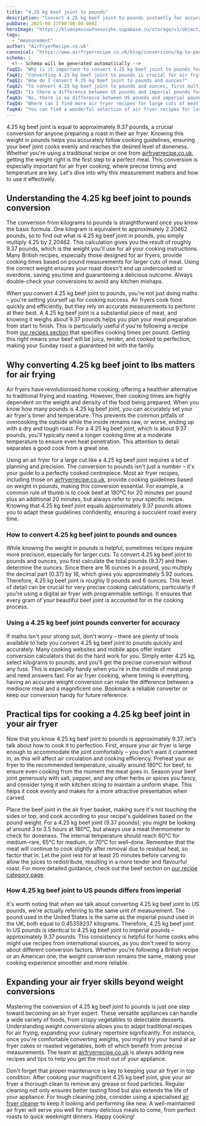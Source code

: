 ```yaml
---
title: "4.25 kg beef joint to pounds"
description: "Convert 4.25 kg beef joint to pounds instantly for accurate air fryer cooking times and delicious results every time."
pubDate: 2025-08-23T00:00:00.000Z
heroImage: "https://klueoymssxwfnxsvcyhv.supabase.co/storage/v1/object/public/Shmucket/4-25-kg-beef-joint-to-pounds.webp"
tags:
  - "measurement"
author: "AirFryerRecipe.co.uk"
canonical: "https://www.airfryerrecipe.co.uk/blog/conversions/kg-to-pounds/4-25-kg-beef-joint-to-pounds"
schema: |
  <!-- Schema will be generated automatically -->
faqQ1: "Why is it important to convert 4.25 kg beef joint to pounds for air frying?"
faqA1: "Converting 4.25 kg beef joint to pounds is crucial for air frying because most air fryer recipes provide cooking times based on pound measurements. Air fryers cook food quickly and efficiently, but they require precise weight inputs to determine the correct cooking duration and temperature. Knowing that 4.25 kg equals approximately 9.37 pounds ensures your beef joint cooks evenly throughout, preventing undercooked centres or overcooked exteriors. This accuracy leads to perfectly juicy and tender roast beef every time you use your air fryer."
faqQ2: "How do I convert 4.25 kg beef joint to pounds and ounces?"
faqA2: "To convert 4.25 kg beef joint to pounds and ounces, first multiply 4.25 by 2.20462 to get the total pounds (approximately 9.37). Then, take the decimal portion (0.37) and multiply it by 16 (since there are 16 ounces in a pound), which gives you about 5.92 ounces. Therefore, 4.25 kg beef joint is roughly 9 pounds and 6 ounces. This level of precision can be helpful for very accurate cooking calculations, especially when using programmable air fryer settings or following detailed recipes that specify weights in both pounds and ounces."
faqQ3: "Is there a difference between US pounds and imperial pounds for converting 4.25 kg beef joint?"
faqA3: "No, there is no difference between US pounds and imperial pounds when converting 4.25 kg beef joint. Both the United States customary pound and the British imperial pound are defined as exactly 0.45359237 kilograms, making them identical units of measurement. Therefore, 4.25 kg beef joint to US pounds is exactly the same as 4.25 kg beef joint to imperial pounds – approximately 9.37 pounds in both cases. This consistency means you can confidently use recipes from either system without worrying about different conversion factors affecting your cooking results."
faqQ4: "Where can I find more air fryer recipes for large cuts of meat like a 4.25 kg beef joint?"
faqA4: "You can find a wonderful selection of air fryer recipes for large cuts of meat, including beef joints, on airfryerrecipe.co.uk. Their beef category offers various recipes tailored for air fryers, complete with cooking times and temperatures based on weight conversions. The site also provides a handy air fryer conversion chart to help you adjust traditional oven recipes for air frying. For best results, always choose recipes specifically designed for air fryers, as they account for the appliance's unique cooking properties, ensuring your large cuts come out perfectly cooked and full of flavour."
---
```

<p>4.25 kg beef joint is equal to approximately 9.37 pounds, a crucial conversion for anyone preparing a roast in their air fryer. Knowing this weight in pounds helps you accurately follow cooking guidelines, ensuring your beef joint cooks evenly and reaches the desired level of doneness. Whether you're using a traditional recipe or one from <a href="https://www.airfryerrecipe.co.uk">airfryerrecipe.co.uk</a>, getting the weight right is the first step to a perfect meal. This conversion is especially important for air fryer cooking, where precise timing and temperature are key. Let's dive into why this measurement matters and how to use it effectively.</p>

<h2>Understanding the 4.25 kg beef joint to pounds conversion</h2>
<p>The conversion from kilograms to pounds is straightforward once you know the basic formula. One kilogram is equivalent to approximately 2.20462 pounds, so to find out what is 4.25 kg beef joint in pounds, you simply multiply 4.25 by 2.20462. This calculation gives you the result of roughly 9.37 pounds, which is the weight you'll use for all your cooking instructions. Many British recipes, especially those designed for air fryers, provide cooking times based on pound measurements for larger cuts of meat. Using the correct weight ensures your roast doesn't end up undercooked or overdone, saving you time and guaranteeing a delicious outcome. Always double-check your conversions to avoid any kitchen mishaps.</p>

<p>When you convert 4.25 kg beef joint to pounds, you're not just doing maths – you're setting yourself up for cooking success. Air fryers cook food quickly and efficiently, but they rely on accurate measurements to perform at their best. A 4.25 kg beef joint is a substantial piece of meat, and knowing it weighs about 9.37 pounds helps you plan your meal preparation from start to finish. This is particularly useful if you're following a recipe from <a href="https://www.airfryerrecipe.co.uk/recipes">our recipes section</a> that specifies cooking times per pound. Getting this right means your beef will be juicy, tender, and cooked to perfection, making your Sunday roast a guaranteed hit with the family.</p>

<h2>Why converting 4.25 kg beef joint to lbs matters for air frying</h2>
<p>Air fryers have revolutionised home cooking, offering a healthier alternative to traditional frying and roasting. However, their cooking times are highly dependent on the weight and density of the food being prepared. When you know how many pounds is 4.25 kg beef joint, you can accurately set your air fryer's timer and temperature. This prevents the common pitfalls of overcooking the outside while the inside remains raw, or worse, ending up with a dry and tough roast. For a 4.25 kg beef joint, which is about 9.37 pounds, you'll typically need a longer cooking time at a moderate temperature to ensure even heat penetration. This attention to detail separates a good cook from a great one.</p>

<p>Using an air fryer for a large cut like a 4.25 kg beef joint requires a bit of planning and precision. The conversion to pounds isn't just a number – it's your guide to a perfectly cooked centrepiece. Most air fryer recipes, including those on <a href="https://www.airfryerrecipe.co.uk">airfryerrecipe.co.uk</a>, provide cooking guidelines based on weight in pounds, making this conversion essential. For example, a common rule of thumb is to cook beef at 180°C for 20 minutes per pound plus an additional 20 minutes, but always refer to your specific recipe. Knowing that 4.25 kg beef joint equals approximately 9.37 pounds allows you to adapt these guidelines confidently, ensuring a succulent roast every time.</p>

<h3>How to convert 4.25 kg beef joint to pounds and ounces</h3>
<p>While knowing the weight in pounds is helpful, sometimes recipes require more precision, especially for larger cuts. To convert 4.25 kg beef joint to pounds and ounces, you first calculate the total pounds (9.37) and then determine the ounces. Since there are 16 ounces in a pound, you multiply the decimal part (0.37) by 16, which gives you approximately 5.92 ounces. Therefore, 4.25 kg beef joint is roughly 9 pounds and 6 ounces. This level of detail can be crucial for very precise cooking calculations, particularly if you're using a digital air fryer with programmable settings. It ensures that every gram of your beautiful beef joint is accounted for in the cooking process.</p>

<h3>Using a 4.25 kg beef joint pounds converter for accuracy</h3>
<p>If maths isn't your strong suit, don't worry – there are plenty of tools available to help you convert 4.25 kg beef joint to pounds quickly and accurately. Many cooking websites and mobile apps offer instant conversion calculators that do the hard work for you. Simply enter 4.25 kg, select kilograms to pounds, and you'll get the precise conversion without any fuss. This is especially handy when you're in the middle of meal prep and need answers fast. For air fryer cooking, where timing is everything, having an accurate weight conversion can make the difference between a mediocre meal and a magnificent one. Bookmark a reliable converter or keep our conversion handy for future reference.</p>

<h2>Practical tips for cooking a 4.25 kg beef joint in your air fryer</h2>
<p>Now that you know 4.25 kg beef joint to pounds is approximately 9.37, let's talk about how to cook it to perfection. First, ensure your air fryer is large enough to accommodate the joint comfortably – you don't want it crammed in, as this will affect air circulation and cooking efficiency. Preheat your air fryer to the recommended temperature, usually around 180°C for beef, to ensure even cooking from the moment the meat goes in. Season your beef joint generously with salt, pepper, and any other herbs or spices you fancy, and consider tying it with kitchen string to maintain a uniform shape. This helps it cook evenly and makes for a more attractive presentation when carved.</p>

<p>Place the beef joint in the air fryer basket, making sure it's not touching the sides or top, and cook according to your recipe's guidelines based on the pound weight. For a 4.25 kg beef joint (9.37 pounds), you might be looking at around 3 to 3.5 hours at 180°C, but always use a meat thermometer to check for doneness. The internal temperature should reach 60°C for medium-rare, 65°C for medium, or 70°C for well-done. Remember that the meat will continue to cook slightly after removal due to residual heat, so factor that in. Let the joint rest for at least 20 minutes before carving to allow the juices to redistribute, resulting in a more tender and flavourful roast. For more detailed guidance, check out the beef section on <a href="https://www.airfryerrecipe.co.uk/recipe-category/beef">our recipe category page</a>.</p>

<h3>How 4.25 kg beef joint to US pounds differs from imperial</h3>
<p>It's worth noting that when we talk about converting 4.25 kg beef joint to US pounds, we're actually referring to the same unit of measurement. The pound used in the United States is the same as the imperial pound used in the UK, both equal to 0.45359237 kilograms. Therefore, 4.25 kg beef joint to US pounds is identical to 4.25 kg beef joint to imperial pounds – approximately 9.37 pounds. This consistency is helpful for home cooks who might use recipes from international sources, as you don't need to worry about different conversion factors. Whether you're following a British recipe or an American one, the weight conversion remains the same, making your cooking experience smoother and more reliable.</p>

<h2>Expanding your air fryer skills beyond weight conversions</h2>
<p>Mastering the conversion of 4.25 kg beef joint to pounds is just one step toward becoming an air fryer expert. These versatile appliances can handle a wide variety of foods, from crispy vegetables to delectable desserts. Understanding weight conversions allows you to adapt traditional recipes for air frying, expanding your culinary repertoire significantly. For instance, once you're comfortable converting weights, you might try your hand at air fryer cakes or roasted vegetables, both of which benefit from precise measurements. The team at <a href="https://www.airfryerrecipe.co.uk">airfryerrecipe.co.uk</a> is always adding new recipes and tips to help you get the most out of your appliance.</p>

<p>Don't forget that proper maintenance is key to keeping your air fryer in top condition. After cooking your magnificent 4.25 kg beef joint, give your air fryer a thorough clean to remove any grease or food particles. Regular cleaning not only ensures better tasting food but also extends the life of your appliance. For tough cleaning jobs, consider using a specialised <a href="https://www.airfryerrecipe.co.uk/air-fryer-cleaner">air fryer cleaner</a> to keep it looking and performing like new. A well-maintained air fryer will serve you well for many delicious meals to come, from perfect roasts to quick weeknight dinners. Happy cooking!</p>
